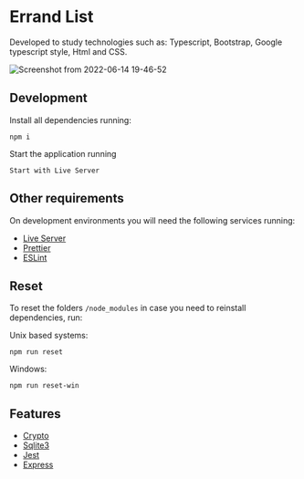 ﻿# **Errand List**

Developed to study technologies such as: Typescript, Bootstrap, Google typescript style, Html and CSS.

![Screenshot from 2022-06-14 19-46-52](https://user-images.githubusercontent.com/75647011/173701771-b1fa9b90-fdf2-4467-8186-1664f57e13d4.png)


## **Development**

Install all dependencies running:

```shell
npm i
```

Start the application running

```shell
Start with Live Server
```

## **Other requirements**

On development environments you will need the following services running:

- [Live Server](https://marketplace.visualstudio.com/items?itemName=ritwickdey.LiveServer)
- [Prettier](https://prettier.io/)
- [ESLint](https://eslint.org/)
## **Reset**

To reset the folders `/node_modules` in case you need to reinstall dependencies, run:

Unix based systems:

```shell
npm run reset
```

Windows:

```shell
npm run reset-win
```

## **Features**

- [Crypto](https://nodejs.org/api/crypto.html)
- [Sqlite3](https://www.npmjs.com/package/sqlite3)
- [Jest](https://jestjs.io/pt-BR/)
- [Express](https://expressjs.com/pt-br/)
